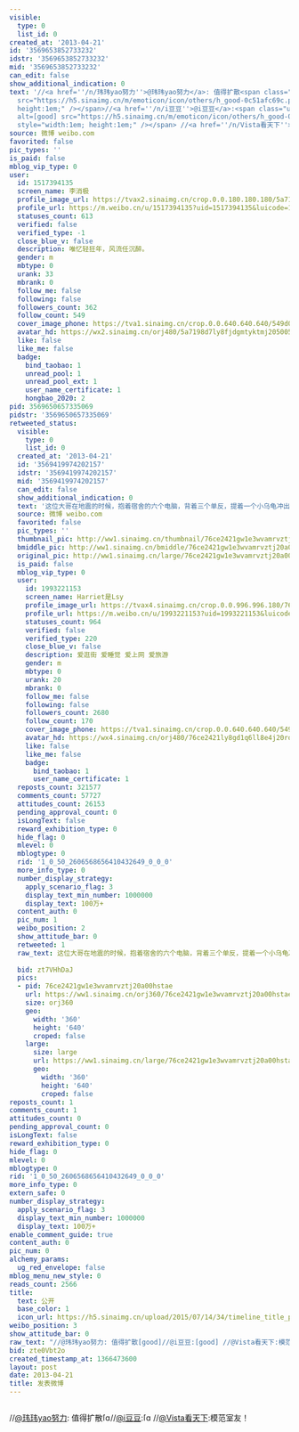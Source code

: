 ```yaml
---
visible:
  type: 0
  list_id: 0
created_at: '2013-04-21'
id: '3569653852733232'
idstr: '3569653852733232'
mid: '3569653852733232'
can_edit: false
show_additional_indication: 0
text: '//<a href=''/n/玮玮yao努力''>@玮玮yao努力</a>: 值得扩散<span class="url-icon"><img alt=[good]
  src="https://h5.sinaimg.cn/m/emoticon/icon/others/h_good-0c51afc69c.png" style="width:1em;
  height:1em;" /></span>//<a href=''/n/i豆豆''>@i豆豆</a>:<span class="url-icon"><img
  alt=[good] src="https://h5.sinaimg.cn/m/emoticon/icon/others/h_good-0c51afc69c.png"
  style="width:1em; height:1em;" /></span> //<a href=''/n/Vista看天下''>@Vista看天下</a>:模范室友！'
source: 微博 weibo.com
favorited: false
pic_types: ''
is_paid: false
mblog_vip_type: 0
user:
  id: 1517394135
  screen_name: 李消极
  profile_image_url: https://tvax2.sinaimg.cn/crop.0.0.180.180.180/5a7198d7ly8fjdgmtyktmj20500500so.jpg?KID=imgbed,tva&Expires=1606399707&ssig=AzfwfV7nVT
  profile_url: https://m.weibo.cn/u/1517394135?uid=1517394135&luicode=10000011&lfid=2304131517394135_-_WEIBO_SECOND_PROFILE_WEIBO
  statuses_count: 613
  verified: false
  verified_type: -1
  close_blue_v: false
  description: 唯忆轻狂年，风流任沉醉。
  gender: m
  mbtype: 0
  urank: 33
  mbrank: 0
  follow_me: false
  following: false
  followers_count: 362
  follow_count: 549
  cover_image_phone: https://tva1.sinaimg.cn/crop.0.0.640.640.640/549d0121tw1egm1kjly3jj20hs0hsq4f.jpg
  avatar_hd: https://wx2.sinaimg.cn/orj480/5a7198d7ly8fjdgmtyktmj20500500so.jpg
  like: false
  like_me: false
  badge:
    bind_taobao: 1
    unread_pool: 1
    unread_pool_ext: 1
    user_name_certificate: 1
    hongbao_2020: 2
pid: 3569650657335069
pidstr: '3569650657335069'
retweeted_status:
  visible:
    type: 0
    list_id: 0
  created_at: '2013-04-21'
  id: '3569419974202157'
  idstr: '3569419974202157'
  mid: '3569419974202157'
  can_edit: false
  show_additional_indication: 0
  text: '这位大哥在地震的时候，抱着宿舍的六个电脑，背着三个单反，提着一个小乌龟冲出宿舍，他一个人拯救了全宿舍的财产。对他的敬佩之情犹如滔滔江水连绵不绝！ '
  source: 微博 weibo.com
  favorited: false
  pic_types: ''
  thumbnail_pic: http://ww1.sinaimg.cn/thumbnail/76ce2421gw1e3wvamrvztj20a00hstae.jpg
  bmiddle_pic: http://ww1.sinaimg.cn/bmiddle/76ce2421gw1e3wvamrvztj20a00hstae.jpg
  original_pic: http://ww1.sinaimg.cn/large/76ce2421gw1e3wvamrvztj20a00hstae.jpg
  is_paid: false
  mblog_vip_type: 0
  user:
    id: 1993221153
    screen_name: Harriet是Lsy
    profile_image_url: https://tvax4.sinaimg.cn/crop.0.0.996.996.180/76ce2421ly8gd1q6ll8e4j20ro0rognn.jpg?KID=imgbed,tva&Expires=1606399707&ssig=5s3P2cSdsO
    profile_url: https://m.weibo.cn/u/1993221153?uid=1993221153&luicode=10000011&lfid=2304131517394135_-_WEIBO_SECOND_PROFILE_WEIBO
    statuses_count: 964
    verified: false
    verified_type: 220
    close_blue_v: false
    description: 爱逛街 爱睡觉 爱上网 爱旅游
    gender: m
    mbtype: 0
    urank: 20
    mbrank: 0
    follow_me: false
    following: false
    followers_count: 2680
    follow_count: 170
    cover_image_phone: https://tva1.sinaimg.cn/crop.0.0.640.640.640/549d0121tw1egm1kjly3jj20hs0hsq4f.jpg
    avatar_hd: https://wx4.sinaimg.cn/orj480/76ce2421ly8gd1q6ll8e4j20ro0rognn.jpg
    like: false
    like_me: false
    badge:
      bind_taobao: 1
      user_name_certificate: 1
  reposts_count: 321577
  comments_count: 57727
  attitudes_count: 26153
  pending_approval_count: 0
  isLongText: false
  reward_exhibition_type: 0
  hide_flag: 0
  mlevel: 0
  mblogtype: 0
  rid: '1_0_50_2606568656410432649_0_0_0'
  more_info_type: 0
  number_display_strategy:
    apply_scenario_flag: 3
    display_text_min_number: 1000000
    display_text: 100万+
  content_auth: 0
  pic_num: 1
  weibo_position: 2
  show_attitude_bar: 0
  retweeted: 1
  raw_text: 这位大哥在地震的时候，抱着宿舍的六个电脑，背着三个单反，提着一个小乌龟冲出宿舍，他一个人拯救了全宿舍的财产。对他的敬佩之情犹如滔滔江水连绵不绝！
    ​​​
  bid: zt7VHhDaJ
  pics:
  - pid: 76ce2421gw1e3wvamrvztj20a00hstae
    url: https://ww1.sinaimg.cn/orj360/76ce2421gw1e3wvamrvztj20a00hstae.jpg
    size: orj360
    geo:
      width: '360'
      height: '640'
      croped: false
    large:
      size: large
      url: https://ww1.sinaimg.cn/large/76ce2421gw1e3wvamrvztj20a00hstae.jpg
      geo:
        width: '360'
        height: '640'
        croped: false
reposts_count: 1
comments_count: 1
attitudes_count: 0
pending_approval_count: 0
isLongText: false
reward_exhibition_type: 0
hide_flag: 0
mlevel: 0
mblogtype: 0
rid: '1_0_50_2606568656410432649_0_0_0'
more_info_type: 0
extern_safe: 0
number_display_strategy:
  apply_scenario_flag: 3
  display_text_min_number: 1000000
  display_text: 100万+
enable_comment_guide: true
content_auth: 0
pic_num: 0
alchemy_params:
  ug_red_envelope: false
mblog_menu_new_style: 0
reads_count: 2566
title:
  text: 公开
  base_color: 1
  icon_url: https://h5.sinaimg.cn/upload/2015/07/14/34/timeline_title_public_default.png
weibo_position: 3
show_attitude_bar: 0
raw_text: "//@玮玮yao努力: 值得扩散[good]//@i豆豆:[good] //@Vista看天下:模范室友！"
bid: zte0Vbt2o
created_timestamp_at: 1366473600
layout: post
date: 2013-04-21
title: 发表微博
---
```


![]()

//<a href='/n/玮玮yao努力'>@玮玮yao努力</a>: 值得扩散<span class="url-icon"><img alt=[good] src="https://h5.sinaimg.cn/m/emoticon/icon/others/h_good-0c51afc69c.png" style="width:1em; height:1em;" /></span>//<a href='/n/i豆豆'>@i豆豆</a>:<span class="url-icon"><img alt=[good] src="https://h5.sinaimg.cn/m/emoticon/icon/others/h_good-0c51afc69c.png" style="width:1em; height:1em;" /></span> //<a href='/n/Vista看天下'>@Vista看天下</a>:模范室友！

